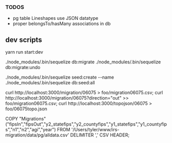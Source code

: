 

### TODOS
- pg table Lineshapes use JSON datatype
- proper belongsTo/hasMany associations in db

## dev scripts
yarn run start:dev

./node_modules/.bin/sequelize db:migrate
./node_modules/.bin/sequelize db:migrate:undo

./node_modules/.bin/sequelize seed:create --name
./node_modules/.bin/sequelize db:seed:all

curl http://localhost:3000/migration/06075 > foo/migration06075.csv;
curl http://localhost:3000/migration/06075?direction="out" >> foo/migration06075.csv;
curl http://localhost:3000/topojson/06075 > foo/06075topo.json

COPY "Migrations"("fipsIn","fipsOut","y2_statefips","y2_countyfips","y1_statefips","y1_countyfips","n1","n2","agi","year") FROM '/Users/tyler/www/irs-migration/data/pg/alldata.csv' DELIMITER ',' CSV HEADER;
